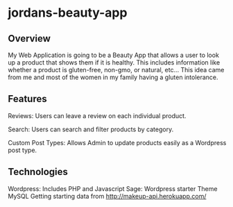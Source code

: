 # jordans-beauty-app

## Overview
My Web Application is going to be a Beauty App that allows a user to look up a product that shows them if it is healthy. This includes information like whether a product is gluten-free, non-gmo, or natural, etc... This idea came from me and most of the women in my family having a gluten intolerance.

## Features
Reviews: Users can leave a review on each individual product.

Search: Users can search and filter products by category.

Custom Post Types: Allows Admin to update products easily as a Wordpress post type.

## Technologies
Wordpress: Includes PHP and Javascript
Sage: Wordpress starter Theme
MySQL
Getting starting data from http://makeup-api.herokuapp.com/
